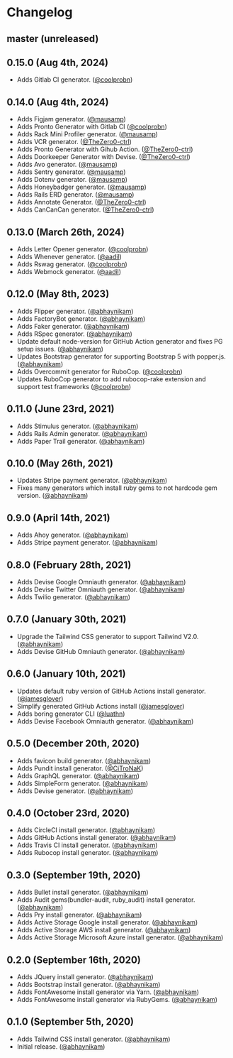 # Changelog

## master (unreleased)

## 0.15.0 (Aug 4th, 2024)

* Adds Gitlab CI generator. ([@coolprobn][])

## 0.14.0 (Aug 4th, 2024)

- Adds Figjam generator. ([@mausamp][])
- Adds Pronto Generator with Gitlab CI ([@coolprobn][])
- Adds Rack Mini Profiler generator. ([@mausamp][])
- Adds VCR generator. ([@TheZero0-ctrl][])
- Adds Pronto Generator with Gihub Action. ([@TheZero0-ctrl][])
- Adds Doorkeeper Generator with Devise. ([@TheZero0-ctrl][])
- Adds Avo generator. ([@mausamp][])
- Adds Sentry generator. ([@mausamp][])
- Adds Dotenv generator. ([@mausamp][])
- Adds Honeybadger generator. ([@mausamp][])
- Adds Rails ERD generator. ([@mausamp][])
- Adds Annotate Generator. ([@TheZero0-ctrl][])
- Adds CanCanCan generator. ([@TheZero0-ctrl][])

## 0.13.0 (March 26th, 2024)

- Adds Letter Opener generator. ([@coolprobn][])
- Adds Whenever generator. ([@aadil][])
- Adds Rswag generator. ([@coolprobn][])
- Adds Webmock generator. ([@aadil][])

## 0.12.0 (May 8th, 2023)

- Adds Flipper generator. ([@abhaynikam][])
- Adds FactoryBot generator. ([@abhaynikam][])
- Adds Faker generator. ([@abhaynikam][])
- Adds RSpec generator. ([@abhaynikam][])
- Update default node-version for GitHub Action generator and fixes PG setup issues. ([@abhaynikam][])
- Updates Bootstrap generator for supporting Bootstrap 5 with popper.js. ([@abhaynikam][])
- Adds Overcommit generator for RuboCop. ([@coolprobn][])
- Updates RuboCop generator to add rubocop-rake extension and support test frameworks ([@coolprobn][])

## 0.11.0 (June 23rd, 2021)

- Adds Stimulus generator. ([@abhaynikam][])
- Adds Rails Admin generator. ([@abhaynikam][])
- Adds Paper Trail generator. ([@abhaynikam][])

## 0.10.0 (May 26th, 2021)

- Updates Stripe payment generator. ([@abhaynikam][])
- Fixes many generators which install ruby gems to not hardcode gem version. ([@abhaynikam][])

## 0.9.0 (April 14th, 2021)

- Adds Ahoy generator. ([@abhaynikam][])
- Adds Stripe payment generator. ([@abhaynikam][])

## 0.8.0 (February 28th, 2021)

- Adds Devise Google Omniauth generator. ([@abhaynikam][])
- Adds Devise Twitter Omniauth generator. ([@abhaynikam][])
- Adds Twilio generator. ([@abhaynikam][])

## 0.7.0 (January 30th, 2021)

- Upgrade the Tailwind CSS generator to support Tailwind V2.0. ([@abhaynikam][])
- Adds Devise GitHub Omniauth generator. ([@abhaynikam][])

## 0.6.0 (January 10th, 2021)

- Updates default ruby version of GitHub Actions install generator. ([@jamesglover][])
- Simplify generated GitHub Actions install ([@jamesglover][])
- Adds boring generator CLI ([@luathn][])
- Adds Devise Facebook Omniauth generator. ([@abhaynikam][])

## 0.5.0 (December 20th, 2020)

- Adds favicon build generator. ([@abhaynikam][])
- Adds Pundit install generator. ([@CiTroNaK][])
- Adds GraphQL generator. ([@abhaynikam][])
- Adds SimpleForm generator. ([@abhaynikam][])
- Adds Devise generator. ([@abhaynikam][])

## 0.4.0 (October 23rd, 2020)

- Adds CircleCI install generator. ([@abhaynikam][])
- Adds GitHub Actions install generator. ([@abhaynikam][])
- Adds Travis CI install generator. ([@abhaynikam][])
- Adds Rubocop install generator. ([@abhaynikam][])

## 0.3.0 (September 19th, 2020)

- Adds Bullet install generator. ([@abhaynikam][])
- Adds Audit gems(bundler-audit, ruby_audit) install generator. ([@abhaynikam][])
- Adds Pry install generator. ([@abhaynikam][])
- Adds Active Storage Google install generator. ([@abhaynikam][])
- Adds Active Storage AWS install generator. ([@abhaynikam][])
- Adds Active Storage Microsoft Azure install generator. ([@abhaynikam][])

## 0.2.0 (September 16th, 2020)

- Adds JQuery install generator. ([@abhaynikam][])
- Adds Bootstrap install generator. ([@abhaynikam][])
- Adds FontAwesome install generator via Yarn. ([@abhaynikam][])
- Adds FontAwesome install generator via RubyGems. ([@abhaynikam][])

## 0.1.0 (September 5th, 2020)

- Adds Tailwind CSS install generator. ([@abhaynikam][])
- Initial release. ([@abhaynikam][])

[@abhaynikam]: https://github.com/abhaynikam
[@CiTroNaK]: https://github.com/CiTroNaK
[@jamesglover]: https://github.com/JamesGlover
[@luathn]: https://github.com/luathn
[@coolprobn]: https://github.com/coolprobn
[@aadil]: https://github.com/AdilRT
[@mausamp]: https://github.com/mausamp
[@TheZero0-ctrl]: https://github.com/TheZero0-ctrl
